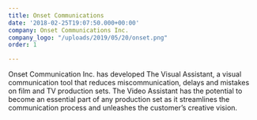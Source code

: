 ```yaml
---
title: Onset Communications
date: '2018-02-25T19:07:50.000+00:00'
company: Onset Communications Inc.
company_logo: "/uploads/2019/05/20/onset.png"
order: 1

---
```

Onset Communication Inc. has developed The Visual Assistant, a visual communication tool that reduces miscommunication, delays and mistakes on film and TV production sets. The Video Assistant has the potential to become an essential part of any production set as it streamlines the communication process and unleashes the customer’s creative vision.